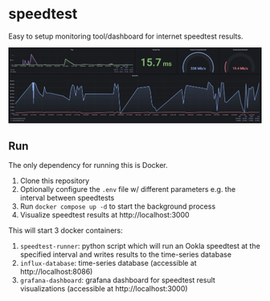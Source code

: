 # speedtest

Easy to setup monitoring tool/dashboard for internet speedtest results.

![dashboard](images/dashboard.png)

## Run

The only dependency for running this is Docker.

1. Clone this repository
2. Optionally configure the `.env` file w/ different parameters e.g. the interval between speedtests
3. Run `docker compose up -d` to start the background process
4. Visualize speedtest results at http://localhost:3000

This will start 3 docker containers:

1. `speedtest-runner`: python script which will run an Ookla speedtest at the specified interval and writes results to the time-series database
2. `influx-database`: time-series database (accessible at http://localhost:8086)
3. `grafana-dashboard`: grafana dashboard for speedtest result visualizations (accessible at http://localhost:3000)
